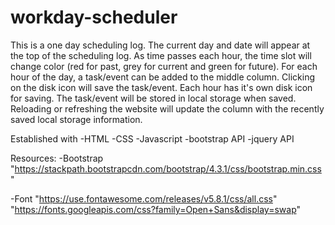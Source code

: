 # workday-scheduler
This is a one day scheduling log.  The current day and date will appear at the top of the scheduling log.  As time passes each hour, the time slot will change color (red for past, grey for current and green for future).  For each hour of the day, a task/event can be added to the middle column.  Clicking on the disk icon will save the task/event.  Each hour has it's own disk icon for saving.  The task/event will be stored in local storage when saved.  Reloading or refreshing the website will update the column with the recently saved local storage information.

Established with
-HTML
-CSS
-Javascript
-bootstrap API
-jquery API

Resources:
-Bootstrap
"https://stackpath.bootstrapcdn.com/bootstrap/4.3.1/css/bootstrap.min.css"

-Font
"https://use.fontawesome.com/releases/v5.8.1/css/all.css"
"https://fonts.googleapis.com/css?family=Open+Sans&display=swap"

